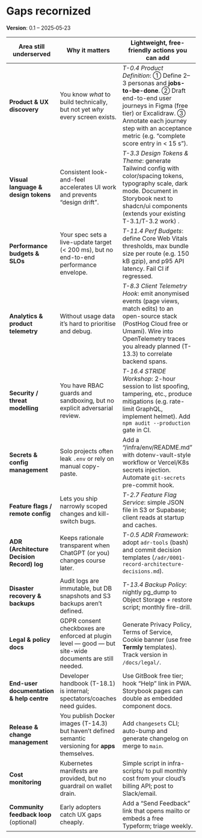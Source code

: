 # Gaps recornized

**Version**: 0.1 – 2025‑05‑23

| Area still underserved                     | Why it matters                                                                                          | Lightweight, free-friendly actions you can add                                                                                                                                                                                                  |
| ------------------------------------------ | ------------------------------------------------------------------------------------------------------- | ----------------------------------------------------------------------------------------------------------------------------------------------------------------------------------------------------------------------------------------------- |
| **Product & UX discovery**                 | You know _what_ to build technically, but not yet _why_ every screen exists.                            | _T-0.4 Product Definition_: ① Define 2–3 personas and **jobs-to-be-done**. ② Draft end-to-end user journeys in Figma (free tier) or Excalidraw. ③ Annotate each journey step with an acceptance metric (e.g. “complete score entry in < 15 s”). |
| **Visual language & design tokens**        | Consistent look-and-feel accelerates UI work and prevents “design drift”.                               | _T-3.3 Design Tokens & Theme_: generate Tailwind config with color/spacing tokens, typography scale, dark mode. Document in Storybook next to shadcn/ui components (extends your existing T-3.1/T-3.2 work) .                                   |
| **Performance budgets & SLOs**             | Your spec sets a live-update target (< 200 ms), but no end-to-end performance envelope.                 | _T-11.4 Perf Budgets_: define Core Web Vitals thresholds, max bundle size per route (e.g. 150 kB gzip), and p95 API latency. Fail CI if regressed.                                                                                              |
| **Analytics & product telemetry**          | Without usage data it’s hard to prioritise and debug.                                                   | _T-8.3 Client Telemetry Hook_: emit anonymised events (page views, match edits) to an open-source stack (PostHog Cloud free or Umami). Wire into OpenTelemetry traces you already planned (T-13.3) to correlate backend spans.                  |
| **Security / threat modelling**            | You have RBAC guards and sandboxing, but no explicit adversarial review.                                | _T-16.4 STRIDE Workshop_: 2-hour session to list spoofing, tampering, etc., produce mitigations (e.g. rate-limit GraphQL, implement helmet). Add `npm audit --production` gate in CI.                                                           |
| **Secrets & config management**            | Solo projects often leak `.env` or rely on manual copy-paste.                                           | Add a “/infra/env/README.md” with dotenv-vault-style workflow or Vercel/K8s secrets injection. Automate `git-secrets` pre-commit hook.                                                                                                          |
| **Feature flags / remote config**          | Lets you ship narrowly scoped changes and kill-switch bugs.                                             | _T-2.7 Feature Flag Service_: simple JSON file in S3 or Supabase; client reads at startup and caches.                                                                                                                                           |
| **ADR (Architecture Decision Record) log** | Keeps rationale transparent when ChatGPT (or you) changes course later.                                 | _T-0.5 ADR Framework_: adopt `adr-tools` (bash) and commit decision templates (`/adr/0001-record-architecture-decisions.md`).                                                                                                                   |
| **Disaster recovery & backups**            | Audit logs are immutable, but DB snapshots and S3 backups aren’t defined.                               | _T-13.4 Backup Policy_: nightly pg_dump to Object Storage + restore script; monthly fire-drill.                                                                                                                                                 |
| **Legal & policy docs**                    | GDPR consent checkboxes are enforced at plugin level — good — but site-wide documents are still needed. | Generate Privacy Policy, Terms of Service, Cookie banner (use free **Termly** templates). Track version in `/docs/legal/`.                                                                                                                      |
| **End-user documentation & help centre**   | Developer handbook (T-18.1) is internal; spectators/coaches need guides.                                | Use GitBook free tier; hook “Help” link in PWA. Storybook pages can double as embedded component docs.                                                                                                                                          |
| **Release & change management**            | You publish Docker images (T-14.3) but haven’t defined semantic versioning for **apps** themselves.     | Add `changesets` CLI; auto-bump and generate changelog on merge to `main`.                                                                                                                                                                      |
| **Cost monitoring**                        | Kubernetes manifests are provided, but no guardrail on wallet drain.                                    | Simple script in infra-scripts/ to pull monthly cost from your cloud’s billing API; post to Slack/email.                                                                                                                                        |
| **Community feedback loop** (optional)     | Early adopters catch UX gaps cheaply.                                                                   | Add a “Send Feedback” link that opens mailto or embeds a free Typeform; triage weekly.                                                                                                                                                          |
